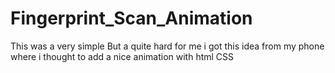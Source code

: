 # Fingerprint_Scan_Animation
This was a very simple But a quite hard for me i got this idea from my phone where i thought to add a nice animation with html CSS 
